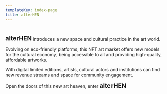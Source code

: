 ```yaml
---
templateKey: index-page
title: alterHEN
---
```

<h1 class="logo-text" style="font-size: 1.2rem; font-weight: bold; display: inline-block">alter<span>HEN</span></h1>  introduces a new space and cultural practice in the art world.  
Evolving on eco-friendly platforms, this NFT art market offers new models for the cultural economy, being accessible to all and providing high-quality, affordable artworks.  

With digital limited editions, artists, cultural actors and institutions can find new revenue streams and space for community engagement.  

Open the doors of this new art heaven, enter <span class="logo-text" style="font-size: 1.2rem; font-weight: bold; display: inline-block">alter<span>HEN</span></span>
